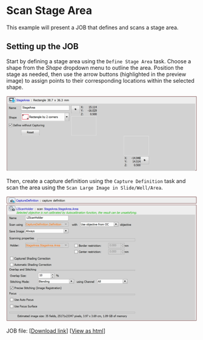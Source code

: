 # Scan Stage Area

This example will present a JOB that defines and scans a stage area.

## Setting up the JOB

Start by defining a stage area using the `Define Stage Area` task. Choose a shape from the *Shape* dropdown menu to outline the area. Position the stage as needed, then use the arrow buttons (highlighted in the preview image) to assign points to their corresponding locations within the selected shape.

![Define Stage Area Task](../23-Scan_stage_area/images/stage_area_nocap_task.png)

Then, create a capture definition using the `Capture Definition` task and scan the area using the `Scan Large Image in Slide/Well/Area`.

![CD and LI](../23-Scan_stage_area/images/cd_and_li_nocap.png)


JOB file: [[Download link](https://laboratory-imaging.github.io/JOBS-examples/NIS_v6.10/23-Scan_stage_area/23-ScanStageArea.bin)] [[View as html](https://laboratory-imaging.github.io/JOBS-examples/NIS_v6.10/23-Scan_stage_area/23-ScanStageArea.html)]
